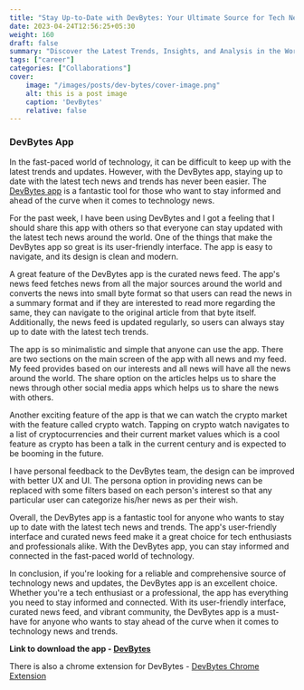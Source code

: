 ```yaml
---
title: "Stay Up-to-Date with DevBytes: Your Ultimate Source for Tech News"
date: 2023-04-24T12:56:25+05:30
weight: 160
draft: false
summary: "Discover the Latest Trends, Insights, and Analysis in the World of Technology with DevBytes"
tags: ["career"]
categories: ["Collaborations"]
cover:
    image: "/images/posts/dev-bytes/cover-image.png"
    alt: this is a post image
    caption: 'DevBytes'
    relative: false
---
```


### DevBytes App

In the fast-paced world of technology, it can be difficult to keep up with the latest trends and updates. However, with the DevBytes app, staying up to date with the latest tech news and trends has never been easier. The [DevBytes app](https://play.google.com/store/apps/details?id=com.candelalabs.DevBytes) is a fantastic tool for those who want to stay informed and ahead of the curve when it comes to technology news.

For the past week, I have been using DevBytes and I got a feeling that I should share this app with others so that everyone can stay updated with the latest tech news around the world. One of the things that make the DevBytes app so great is its user-friendly interface. The app is easy to navigate, and its design is clean and modern.

A great feature of the DevBytes app is the curated news feed. The app's news feed fetches news from all the major sources around the world and converts the news into small byte format so that users can read the news in a summary format and if they are interested to read more regarding the same, they can navigate to the original article from that byte itself. Additionally, the news feed is updated regularly, so users can always stay up to date with the latest tech trends.

The app is so minimalistic and simple that anyone can use the app. There are two sections on the main screen of the app with all news and my feed. My feed provides based on our interests and all news will have all the news around the world. The share option on the articles helps us to share the news through other social media apps which helps us to share the news with others.

Another exciting feature of the app is that we can watch the crypto market with the feature called crypto watch. Tapping on crypto watch navigates to a list of cryptocurrencies and their current market values which is a cool feature as crypto has been a talk in the current century and is expected to be booming in the future.

I have personal feedback to the DevBytes team, the design can be improved with better UX and UI. The persona option in providing news can be replaced with some filters based on each person's interest so that any particular user can categorize his/her news as per their wish.

Overall, the DevBytes app is a fantastic tool for anyone who wants to stay up to date with the latest tech news and trends. The app's user-friendly interface and curated news feed make it a great choice for tech enthusiasts and professionals alike. With the DevBytes app, you can stay informed and connected in the fast-paced world of technology.

In conclusion, if you're looking for a reliable and comprehensive source of technology news and updates, the DevBytes app is an excellent choice. Whether you're a tech enthusiast or a professional, the app has everything you need to stay informed and connected. With its user-friendly interface, curated news feed, and vibrant community, the DevBytes app is a must-have for anyone who wants to stay ahead of the curve when it comes to technology news and trends.

**Link to download the app - [DevBytes](https://play.google.com/store/apps/details?id=com.candelalabs.DevBytes)**

There is also a chrome extension for DevBytes - [DevBytes Chrome Extension](https://chrome.google.com/webstore/detail/devbytes-tech-and-ai-news/hplbpdkajdhlggncdpdmnkjldopmoomg/related)
